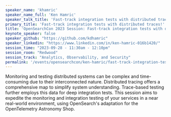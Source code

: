 ```yaml
---
speaker_name: 'khamric'
speaker_name_full: 'Ken Hamric'
speaker_talk_title: 'Fast-track integration tests with distributed traces!'
primary_title: 'Fast-track integration tests with distributed traces!'
title: 'OpenSearchCon 2023 Session: Fast-track integration tests with distributed traces'
keynote_speaker: false
speaker_github: "https://github.com/kdhamric"
speaker_linkedin: "https://www.linkedin.com/in/ken-hamric-016b1420/"
session_time: "2023-09-28 - 11:30am - 12:10pm"
session_room: "Redwood"
session_track: "Analytics, Observability, and Security"
permalink: '/events/opensearchcon/ken-hamric/fast-track-integration-tests-with-distributed-traces.html'
---
```


Monitoring and testing distributed systems can be complex and time-consuming due to their interconnected nature. Distributed tracing offers a comprehensive map to simplify system understanding. Trace-based testing further employs this data for deep integration tests. This session aims to expedite the monitoring and integration testing of your services in a near real-world environment, using OpenSearch's adaptation for the OpenTelemetry Astronomy Shop.
